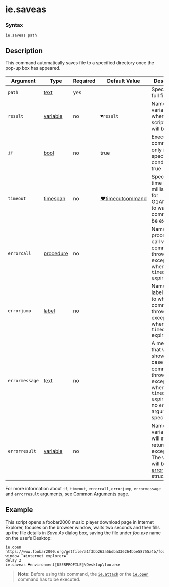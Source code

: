 # ie.saveas

### Syntax

```G1ANT
ie.saveas path 
```

## Description

This command automatically saves file to a specified directory once the pop-up box has appeared.

| Argument | Type | Required | Default Value | Description |
| -------- | ---- | -------- | ------------- | ----------- |
|`path`| [text](](https://manual.g1ant.com/link/G1ANT.Language/G1ANT.Language/Structures/TextStructure.md)) | yes|  | Specifies the full file path |
|`result`| [variable](](https://manual.g1ant.com/link/G1ANT.Language/G1ANT.Language/Structures/VariableStructure.md)) | no | `♥result` | Name of a variable where the script result will be stored |
| `if`           | [bool](](https://manual.g1ant.com/link/G1ANT.Language/G1ANT.Language/Structures/BooleanStructure.md)) | no       | true                                                        | Executes the command only if a specified condition is true   |
| `timeout`      | [timespan](](https://manual.g1ant.com/link/G1ANT.Language/G1ANT.Language/Structures/TimeSpanStructure.md)) | no       | [♥timeoutcommand](](https://manual.g1ant.com/link/G1ANT.Language/G1ANT.Addon.Core/Variables/TimeoutCommandVariable.md)) | Specifies time in milliseconds for G1ANT.Robot to wait for the command to be executed |
| `errorcall`    | [procedure](](https://manual.g1ant.com/link/G1ANT.Language/G1ANT.Language/Structures/ProcedureStructure.md)) | no       |                                                             | Name of a procedure to call when the command throws an exception or when a given `timeout` expires |
| `errorjump`    | [label](](https://manual.g1ant.com/link/G1ANT.Language/G1ANT.Language/Structures/LabelStructure.md)) | no       |                                                             | Name of the label to jump to when the command throws an exception or when a given `timeout` expires |
| `errormessage` | [text](](https://manual.g1ant.com/link/G1ANT.Language/G1ANT.Language/Structures/TextStructure.md)) | no       |                                                             | A message that will be shown in case the command throws an exception or when a given `timeout` expires, and no `errorjump` argument is specified |
| `errorresult`  | [variable](](https://manual.g1ant.com/link/G1ANT.Language/G1ANT.Language/Structures/VariableStructure.md)) | no       |                                                             | Name of a variable that will store the returned exception. The variable will be of [error](](https://manual.g1ant.com/link/G1ANT.Language/G1ANT.Language/Structures/ErrorStructure.md)) structure  |

For more information about `if`, `timeout`, `errorcall`, `errorjump`, `errormessage` and `errorresult` arguments, see [Common Arguments](https://github.com/G1ANT-Robot/G1ANT.Manual/blob/develop/appendices/common-arguments.md) page.

## Example

This script opens a foobar2000 music player download page in Internet Explorer, focuses on the browser window, waits two seconds and then fills up the file details in *Save As* dialog box, saving the file under *foo.exe* name on the user’s Desktop:

```G1ANT
ie.open https://www.foobar2000.org/getfile/a1f3bb263a5bdba336264bbe58755a4b/foobar2000_v1.4.3.exe
window ‴✱internet explorer✱‴
delay 2
ie.saveas ♥environment⟦USERPROFILE⟧\Desktop\foo.exe
```

> **Note:** Before using this command, the [`ie.attach`](https://github.com/G1ANT-Robot/G1ANT.Addon/blob/develop/G1ANT.Addon.IExplorer/G1ANT.Addon.IExplorer/Commands/IEAttachCommand.md) or the [`ie.open`](https://github.com/G1ANT-Robot/G1ANT.Addon/blob/develop/G1ANT.Addon.IExplorer/G1ANT.Addon.IExplorer/Commands/IEOpenCommand.md) command has to be executed.

